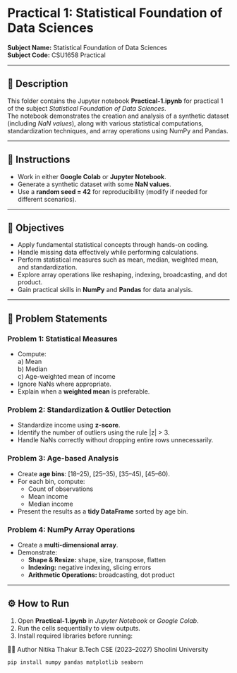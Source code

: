 # Practical 1: Statistical Foundation of Data Sciences

**Subject Name:** Statistical Foundation of Data Sciences  
**Subject Code:** CSU1658 Practical  

---

## 📖 Description
This folder contains the Jupyter notebook **Practical-1.ipynb** for practical 1 of the subject *Statistical Foundation of Data Sciences*.  
The notebook demonstrates the creation and analysis of a synthetic dataset (including *NaN values*), along with various statistical computations, standardization techniques, and array operations using NumPy and Pandas.  

---

## 🎯 Instructions
- Work in either **Google Colab** or **Jupyter Notebook**.  
- Generate a synthetic dataset with some **NaN values**.  
- Use a **random seed = 42** for reproducibility (modify if needed for different scenarios).  

---

## 📝 Objectives
- Apply fundamental statistical concepts through hands-on coding.  
- Handle missing data effectively while performing calculations.  
- Perform statistical measures such as mean, median, weighted mean, and standardization.  
- Explore array operations like reshaping, indexing, broadcasting, and dot product.  
- Gain practical skills in **NumPy** and **Pandas** for data analysis.  

---

## 📌 Problem Statements

### Problem 1: Statistical Measures
- Compute:  
  a) Mean  
  b) Median  
  c) Age-weighted mean of income  
- Ignore NaNs where appropriate.  
- Explain when a **weighted mean** is preferable.  

### Problem 2: Standardization & Outlier Detection
- Standardize income using **z-score**.  
- Identify the number of outliers using the rule |z| > 3.  
- Handle NaNs correctly without dropping entire rows unnecessarily.  

### Problem 3: Age-based Analysis
- Create **age bins**: [18–25), [25–35), [35–45), [45–60).  
- For each bin, compute:  
  - Count of observations  
  - Mean income  
  - Median income  
- Present the results as a **tidy DataFrame** sorted by age bin.  

### Problem 4: NumPy Array Operations
- Create a **multi-dimensional array**.  
- Demonstrate:  
  - **Shape & Resize:** shape, size, transpose, flatten  
  - **Indexing:** negative indexing, slicing errors  
  - **Arithmetic Operations:** broadcasting, dot product  

---

## ⚙️ How to Run
1. Open **Practical-1.ipynb** in *Jupyter Notebook* or *Google Colab*.  
2. Run the cells sequentially to view outputs.  
3. Install required libraries before running:


👩‍💻 Author
Nitika Thakur
B.Tech CSE (2023–2027)
Shoolini University

```bash
pip install numpy pandas matplotlib seaborn


